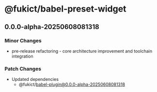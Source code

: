 # @fukict/babel-preset-widget

## 0.0.0-alpha-20250608081318

### Minor Changes

- pre-release refactoring - core architecture improvement and toolchain integration

### Patch Changes

- Updated dependencies
  - @fukict/babel-plugin@0.0.0-alpha-20250608081318

